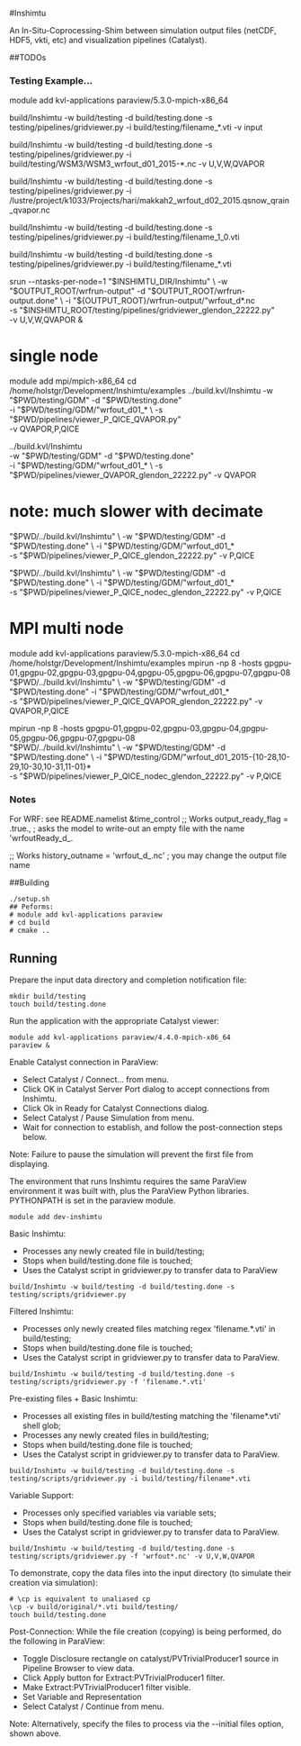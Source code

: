 #Inshimtu

An In-Situ-Coprocessing-Shim between simulation output files (netCDF, HDF5, vkti, etc) and visualization pipelines (Catalyst).

##TODOs
### Testing Example...

module add kvl-applications paraview/5.3.0-mpich-x86_64

build/Inshimtu -w build/testing -d build/testing.done -s testing/pipelines/gridviewer.py -i build/testing/filename_*.vti -v input

build/Inshimtu -w build/testing -d build/testing.done -s testing/pipelines/gridviewer.py -i build/testing/WSM3/WSM3_wrfout_d01_2015-*.nc -v U,V,W,QVAPOR

build/Inshimtu -w build/testing -d build/testing.done -s testing/pipelines/gridviewer.py -i /lustre/project/k1033/Projects/hari/makkah2_wrfout_d02_2015.qsnow_qrain_qvapor.nc

build/Inshimtu -w build/testing -d build/testing.done -s testing/pipelines/gridviewer.py -i build/testing/filename_1_0.vti

build/Inshimtu -w build/testing -d build/testing.done -s testing/pipelines/gridviewer.py -i build/testing/filename_*.vti


srun --ntasks-per-node=1 "$INSHIMTU_DIR/Inshimtu" \
     -w "$OUTPUT_ROOT/wrfrun-output" -d "$OUTPUT_ROOT/wrfrun-output.done" \
     -i "${OUTPUT_ROOT}/wrfrun-output/"wrfout_d*.nc \
     -s "$INSHIMTU_ROOT/testing/pipelines/gridviewer_glendon_22222.py" \
     -v U,V,W,QVAPOR
  &

# single node
module add mpi/mpich-x86_64
cd /home/holstgr/Development/Inshimtu/examples
../build.kvl/Inshimtu -w "$PWD/testing/GDM" -d "$PWD/testing.done" \
                      -i "$PWD/testing/GDM/"wrfout_d01_* \
                      -s "$PWD/pipelines/viewer_P_QICE_QVAPOR.py" \
                      -v QVAPOR,P,QICE

../build.kvl/Inshimtu \
    -w "$PWD/testing/GDM" -d "$PWD/testing.done" \
    -i "$PWD/testing/GDM/"wrfout_d01_* \
    -s "$PWD/pipelines/viewer_QVAPOR_glendon_22222.py" -v QVAPOR

# note: much slower with decimate
"$PWD/../build.kvl/Inshimtu" \
    -w "$PWD/testing/GDM" -d "$PWD/testing.done" \
    -i "$PWD/testing/GDM/"wrfout_d01_* \
    -s "$PWD/pipelines/viewer_P_QICE_glendon_22222.py" -v P,QICE

"$PWD/../build.kvl/Inshimtu" \
    -w "$PWD/testing/GDM" -d "$PWD/testing.done" \
    -i "$PWD/testing/GDM/"wrfout_d01_* \
    -s "$PWD/pipelines/viewer_P_QICE_nodec_glendon_22222.py" -v P,QICE


# MPI multi node
module add kvl-applications paraview/5.3.0-mpich-x86_64
cd /home/holstgr/Development/Inshimtu/examples
mpirun -np 8 -hosts gpgpu-01,gpgpu-02,gpgpu-03,gpgpu-04,gpgpu-05,gpgpu-06,gpgpu-07,gpgpu-08 \
  "$PWD/../build.kvl/Inshimtu" \
    -w "$PWD/testing/GDM" -d "$PWD/testing.done" -i "$PWD/testing/GDM/"wrfout_d01_* \
    -s "$PWD/pipelines/viewer_P_QICE_QVAPOR_glendon_22222.py" -v QVAPOR,P,QICE

mpirun -np 8 -hosts gpgpu-01,gpgpu-02,gpgpu-03,gpgpu-04,gpgpu-05,gpgpu-06,gpgpu-07,gpgpu-08 \
  "$PWD/../build.kvl/Inshimtu" \
    -w "$PWD/testing/GDM" -d "$PWD/testing.done" \
    -i "$PWD/testing/GDM/"wrfout_d01_2015-{10-28,10-29,10-30,10-31,11-01}* \
    -s "$PWD/pipelines/viewer_P_QICE_nodec_glendon_22222.py" -v P,QICE


### Notes

For WRF: see README.namelist
  &time_control
  ;; Works
  output_ready_flag = .true.,  ; asks the model to write-out an empty file with the name 'wrfoutReady_d<domain>_<date>.

  ;; Works
  history_outname = 'wrfout_d<domain>_<date>.nc' ; you may change the output file name

##Building

```
./setup.sh
## Peforms:
# module add kvl-applications paraview
# cd build
# cmake ..
```

## Running

Prepare the input data directory and completion notification file:

```
mkdir build/testing
touch build/testing.done
```

Run the application with the appropriate Catalyst viewer:

```
module add kvl-applications paraview/4.4.0-mpich-x86_64
paraview &
```

Enable Catalyst connection in ParaView:

* Select Catalyst / Connect... from menu.
* Click OK in Catalyst Server Port dialog to accept connections from Inshimtu.
* Click Ok in Ready for Catalyst Connections dialog.
* Select Catalyst / Pause Simulation from menu.
* Wait for connection to establish, and follow the post-connection steps below.

Note: Failure to pause the simulation will prevent the first file from displaying.

 
The environment that runs Inshimtu requires the same ParaView environment it was built with, plus the ParaView Python libraries.  PYTHONPATH is set in the paraview module.

```
module add dev-inshimtu
```

Basic Inshimtu:
* Processes any newly created file in build/testing;
* Stops when build/testing.done file is touched;
* Uses the Catalyst script in gridviewer.py to transfer data to ParaView

```
build/Inshimtu -w build/testing -d build/testing.done -s testing/scripts/gridviewer.py
```

Filtered Inshimtu:
* Processes only newly created files matching regex 'filename.*.vti' in build/testing;
* Stops when build/testing.done file is touched;
* Uses the Catalyst script in gridviewer.py to transfer data to ParaView.
```
build/Inshimtu -w build/testing -d build/testing.done -s testing/scripts/gridviewer.py -f 'filename.*.vti'
```

Pre-existing files + Basic Inshimtu:
* Processes all existing files in build/testing matching the 'filename*.vti' shell glob;
* Processes any newly created files in build/testing;
* Stops when build/testing.done file is touched;
* Uses the Catalyst script in gridviewer.py to transfer data to ParaView.
```
build/Inshimtu -w build/testing -d build/testing.done -s testing/scripts/gridviewer.py -i build/testing/filename*.vti
```

Variable Support: 
* Processes only specified variables via variable sets;
* Stops when build/testing.done file is touched;
* Uses the Catalyst script in gridviewer.py to transfer data to ParaView.
``` 
build/Inshimtu -w build/testing -d build/testing.done -s testing/scripts/gridviewer.py -f 'wrfout*.nc' -v U,V,W,QVAPOR
``` 

To demonstrate, copy the data files into the input directory (to simulate their creation via simulation):

```
# \cp is equivalent to unaliased cp
\cp -v build/original/*.vti build/testing/
touch build/testing.done
```

Post-Connection: While the file creation (copying) is being performed, do the following in ParaView:

* Toggle Disclosure rectangle on catalyst/PVTrivialProducer1 source in Pipeline Browser to view data.
* Click Apply button for Extract:PVTrivialProducer1 filter.
* Make Extract:PVTrivialProducer1 filter visible.
* Set Variable and Representation
* Select Catalyst / Continue from menu.

Note: Alternatively, specify the files to process via the --initial files option, shown above.



